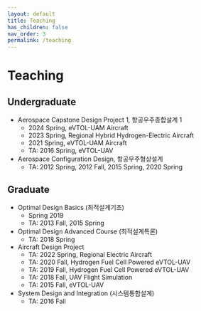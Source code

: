 ```yaml
---
layout: default
title: Teaching
has_children: false
nav_order: 3
permalink: /teaching
---
```


# Teaching

## Undergraduate

- Aerospace Capstone Design Project 1, 항공우주종합설계 1
  - 2024 Spring, eVTOL-UAM Aircraft
  - 2023 Spring, Regional Hybrid Hydrogen-Electric Aircraft
  - 2021 Spring, eVTOL-UAM Aircraft
  - TA: 2016 Spring, eVTOL-UAV
- Aerospace Configuration Design, 항공우주형상설계
  - TA: 2012 Spring, 2012 Fall, 2015 Spring, 2020 Spring

## Graduate

- Optimal Design Basics (최적설계기초)
  - Spring 2019
  - TA: 2013 Fall, 2015 Spring
- Optimal Design Advanced Course (최적설계특론)
  - TA: 2018 Spring
- Aircraft Design Project
  - TA: 2022 Spring, Regional Electric Aircraft
  - TA: 2020 Fall, Hydrogen Fuel Cell Powered eVTOL-UAV
  - TA: 2019 Fall, Hydrogen Fuel Cell Powered eVTOL-UAV
  - TA: 2018 Fall, UAV Flight Simulation
  - TA: 2015 Fall, eVTOL-UAV
- System Design and Integration (시스템통합설계)
  - TA: 2016 Fall
